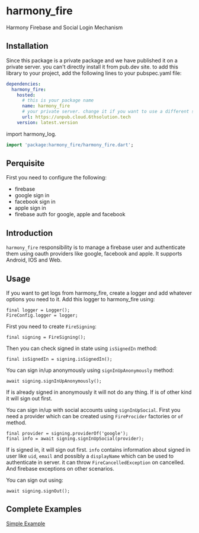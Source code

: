 # harmony_fire

Harmony Firebase and Social Login Mechanism

## Installation

Since this package is a private package and we have published it on a private server. you can't directly install it from pub.dev site.
to add this library to your project, add the following lines to your pubspec.yaml file:

```yaml
dependencies:
  harmony_fire:
    hosted:
      # this is your package name
      name: harmony_fire
      # your private server. change it if you want to use a different server
      url: https://unpub.cloud.6thsolution.tech
    version: latest.version
```

import harmony_log.

```dart
import 'package:harmony_fire/harmony_fire.dart';
```

## Perquisite

First you need to configure the following:

- firebase
- google sign in
- facebook sign in
- apple sign in
- firebase auth for google, apple and facebook

## Introduction

`harmony_fire` responsibility is to manage a firebase user and authenticate them using oauth providers like google,
facebook and apple. It supports Android, IOS and Web.

## Usage

If you want to get logs from harmony_fire, create a logger and add whatever options you need to it. Add this logger to
harmony_fire using:

```
final logger = Logger();
FireConfig.logger = logger;
```

First you need to create `FireSigning`:

```
final signing = FireSigning();
```

Then you can check signed in state using `isSignedIn` method:

```
final isSignedIn = signing.isSignedIn();
```

You can sign in/up anonymously using `signInUpAnonymously` method:

```
await signing.signInUpAnonymously();
```

If is already signed in anonymously it will not do any thing. If is of other kind it will sign out first.

You can sign in/up with social accounts using `signInUpSocial`. First you need a provider which can be created
using `FireProcider` factories or `of` method.

```
final provider = signing.providerOf('google');
final info = await signing.signInUpSocial(provider);
```

If is signed in, it will sign out first. `info` contains information about signed in user like `uid`, `email` and
possibly a `displayName` which can be used to authenticate in server. it can throw `FireCancelledException` on
cancelled. And firebase exceptions on other scenarios.

You can sign out using:

```
await signing.signOut();
```

## Complete Examples

[Simple Example](guide/simple.dart)
